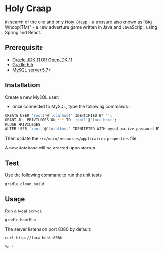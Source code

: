 # Holy Craap

In search of the one and only Holy Craap - a treasure also known as "Big Whoop(TM)" - a new adventure game written in Java and
JavaScript, using Spring and React.

## Prerequisite

- [Oracle JDK 11](https://www.oracle.com/java/technologies/javase-jdk11-downloads.html) OR [OpenJDK 11](https://openjdk.java.net/install)
- [Gradle 6.5](https://gradle.org)
- [MySQL server 5.7+](https://dev.mysql.com/downloads)

## Installation

Create a new MySQL user:
- once connected to MySQL, type the following commands :
```sh
CREATE USER 'root1'@'localhost' IDENTIFIED BY '';
GRANT ALL PRIVILEGES ON *.* TO 'root1'@'localhost';
FLUSH PRIVILEGES;
ALTER USER 'root1'@'localhost' IDENTIFIED WITH mysql_native_password BY 'root1';
```

Then update the `src/main/resources/application.properties` file.

A new database will be created upon startup.

## Test

Use the following command to run the unit tests:
```sh
gradle clean build
```

## Usage

Run a local server:
```sh
gradle bootRun
```

The server listens on port 8080 by default:
```sh
curl http://localhost:8080
```
```
Yo !
```
